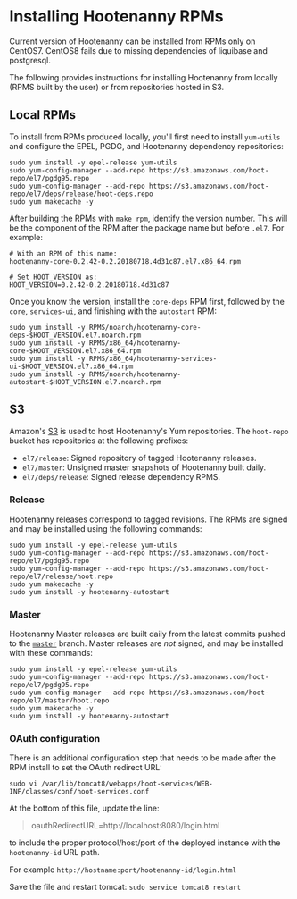 # Installing Hootenanny RPMs

Current version of Hootenanny can be installed from RPMs only on CentOS7. CentOS8 fails due to missing dependencies of liquibase and postgresql.

The following provides instructions for installing Hootenanny from
locally (RPMS built by the user) or from repositories hosted in
S3.

## Local RPMs

To install from RPMs produced locally, you'll first need to install
`yum-utils` and configure the EPEL, PGDG, and Hootenanny dependency
repositories:

```
sudo yum install -y epel-release yum-utils
sudo yum-config-manager --add-repo https://s3.amazonaws.com/hoot-repo/el7/pgdg95.repo
sudo yum-config-manager --add-repo https://s3.amazonaws.com/hoot-repo/el7/deps/release/hoot-deps.repo
sudo yum makecache -y
```

After building the RPMs with `make rpm`, identify the version number.  This
will be the component of the RPM after the package name but before `.el7`.
For example:

```
# With an RPM of this name:
hootenanny-core-0.2.42-0.2.20180718.4d31c87.el7.x86_64.rpm

# Set HOOT_VERSION as:
HOOT_VERSION=0.2.42-0.2.20180718.4d31c87
```

Once you know the version, install the `core-deps` RPM first, followed by the
`core`, `services-ui`, and finishing with the `autostart` RPM:

```
sudo yum install -y RPMS/noarch/hootenanny-core-deps-$HOOT_VERSION.el7.noarch.rpm
sudo yum install -y RPMS/x86_64/hootenanny-core-$HOOT_VERSION.el7.x86_64.rpm
sudo yum install -y RPMS/x86_64/hootenanny-services-ui-$HOOT_VERSION.el7.x86_64.rpm
sudo yum install -y RPMS/noarch/hootenanny-autostart-$HOOT_VERSION.el7.noarch.rpm
```

## S3

Amazon's [S3](https://aws.amazon.com/s3/) is used to host Hootenanny's
Yum repositories.  The `hoot-repo` bucket has repositories at the following
prefixes:

* `el7/release`: Signed repository of tagged Hootenanny releases.
* `el7/master`: Unsigned master snapshots of Hootenanny built daily.
* `el7/deps/release`: Signed release dependency RPMS.

### Release

Hootenanny releases correspond to tagged revisions.  The RPMs are signed and
may be installed using the following commands:

```
sudo yum install -y epel-release yum-utils
sudo yum-config-manager --add-repo https://s3.amazonaws.com/hoot-repo/el7/pgdg95.repo
sudo yum-config-manager --add-repo https://s3.amazonaws.com/hoot-repo/el7/release/hoot.repo
sudo yum makecache -y
sudo yum install -y hootenanny-autostart
```

### Master

Hootenanny Master releases are built daily from the latest commits pushed to
the [`master`](https://github.com/ngageoint/hootenanny/tree/master) branch.
Master releases are *not* signed, and may be installed with these
commands:

```
sudo yum install -y epel-release yum-utils
sudo yum-config-manager --add-repo https://s3.amazonaws.com/hoot-repo/el7/pgdg95.repo
sudo yum-config-manager --add-repo https://s3.amazonaws.com/hoot-repo/el7/master/hoot.repo
sudo yum makecache -y
sudo yum install -y hootenanny-autostart
```

### OAuth configuration

There is an additional configuration step that needs to be made after the RPM install to set the OAuth redirect URL:

`sudo vi /var/lib/tomcat8/webapps/hoot-services/WEB-INF/classes/conf/hoot-services.conf`

At the bottom of this file, update the line:
>oauthRedirectURL=http://localhost:8080/login.html

to include the proper protocol/host/port of the deployed instance with the `hootenanny-id` URL path.

For example `http://hostname:port/hootenanny-id/login.html`

Save the file and restart tomcat:
`sudo service tomcat8 restart`
